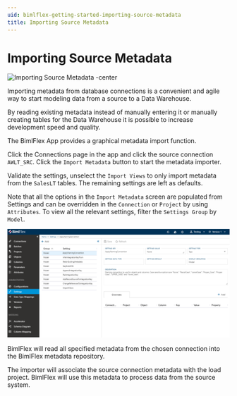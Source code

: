 ```yaml
---
uid: bimlflex-getting-started-importing-source-metadata
title: Importing Source Metadata
---
```

# Importing Source Metadata

![Importing Source Metadata -center](https://www.youtube.com/watch?v=ClMJcZPdSks?rel=0&autoplay=0 "Importing Source Metadata")

Importing metadata from database connections is a convenient and agile way to start modeling data from a source to a Data Warehouse.

By reading existing metadata instead of manually entering it or manually creating tables for the Data Warehouse it is possible to increase development speed and quality.

The BimlFlex App provides a graphical metadata import function.

Click the Connections page in the app and click the source connection `AWLT_SRC`. Click the `Import Metadata` button to start the metadata importer.

Validate the settings, unselect the `Import Views` to only import metadata from the `SalesLT` tables. The remaining settings are left as defaults.

Note that all the options in the `Import Metadata` screen are populated from Settings and can be overridden in the `Connection` or `Project` by using `Attributes`. To view all the relevant settings, filter the `Settings Group` by `Model`.

![BimlStudio - Set Project Target Architecture](../metadata-editors/images/bimlflex-app-import-metadata-settings.png)

BimlFlex will read all specified metadata from the chosen connection into the BimlFlex metadata repository.

The importer will associate the source connection metadata with the load project. BimlFlex will use this metadata to process data from the source system.

[](xref:bimlflex-getting-started-accelerating-the-raw-data-vault-layer)
